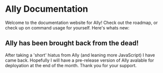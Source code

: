 # Ally Documentation

Welcome to the documentation website for Ally!  Check out the roadmap, or check up on command usage for yourself.  Here's whats new:

## Ally has been brought back from the dead!

After taking a 'short' hiatus from Ally (and leaning more JavaScript) I have came back.
Hopefully I will have a pre-release version of Ally avalable for deployation at the end of the month.  Thank you for your support.
